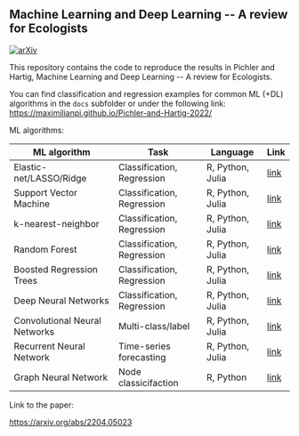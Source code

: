 ## Machine Learning and Deep Learning -- A review for Ecologists

[![arXiv](https://img.shields.io/badge/arXiv-2204.05023-b31b1b.svg)](https://arxiv.org/abs/2204.05023)

This repository contains the code to reproduce the results in Pichler and Hartig, Machine Learning and Deep Learning -- A review for Ecologists.

You can find classification and regression examples for common ML (+DL) algorithms in the `docs` subfolder or under the following link: <https://maximilianpi.github.io/Pichler-and-Hartig-2022/>

ML algorithms:

| ML algorithm                  | Task                       | Language         | Link                                                                            |
|----------------------|--------------------|----------------|----------------|
| Elastic-net/LASSO/Ridge       | Classification, Regression | R, Python, Julia | [link](https://maximilianpi.github.io/Pichler-and-Hartig-2022/elastic_net.html) |
| Support Vector Machine        | Classification, Regression | R, Python, Julia | [link](https://maximilianpi.github.io/Pichler-and-Hartig-2022/svm.html)         |
| k-nearest-neighbor            | Classification, Regression | R, Python, Julia | [link](https://maximilianpi.github.io/Pichler-and-Hartig-2022/knn.html)         |
| Random Forest                 | Classification, Regression | R, Python, Julia | [link](https://maximilianpi.github.io/Pichler-and-Hartig-2022/rf.html)          |
| Boosted Regression Trees      | Classification, Regression | R, Python, Julia | [link](https://maximilianpi.github.io/Pichler-and-Hartig-2022/brt.html)         |
| Deep Neural Networks          | Classification, Regression | R, Python, Julia | [link](https://maximilianpi.github.io/Pichler-and-Hartig-2022/dnn.html)         |
| Convolutional Neural Networks | Multi-class/label          | R, Python, Julia | [link](https://maximilianpi.github.io/Pichler-and-Hartig-2022/cnn.html)         |
| Recurrent Neural Network      | Time-series forecasting    | R, Python, Julia | [link](https://maximilianpi.github.io/Pichler-and-Hartig-2022/rnn.html)         |
| Graph Neural Network          | Node classicifaction       | R, Python        | [link](https://maximilianpi.github.io/Pichler-and-Hartig-2022/gnn.html)         |

Link to the paper:

<https://arxiv.org/abs/2204.05023>
